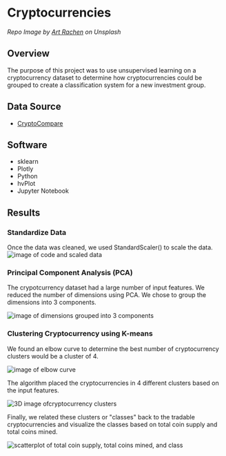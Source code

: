 # Cryptocurrencies

*Repo Image by [Art Rachen](https://unsplash.com/@artrachen?utm_source=unsplash&utm_medium=referral&utm_content=creditCopyText) on Unsplash*

## Overview

The purpose of this project was to use unsupervised learning on a cryptocurrency dataset to determine how cryptocurrencies could be grouped to create a classification system for a new investment group.

## Data Source
- [CryptoCompare](https://min-api.cryptocompare.com/data/all/coinlist)

## Software
- sklearn
- Plotly
- Python
- hvPlot
- Jupyter Notebook

## Results

### Standardize Data

Once the data was cleaned, we used StandardScaler() to scale the data.
![image of code and scaled data]()

### Principal Component Analysis (PCA)

The crypotcurrency dataset had a large number of input features. We reduced the number of dimensions using PCA. We chose to group the dimensions into 3 components.

![image of dimensions grouped into 3 components]()

### Clustering Cryptocurrency using K-means

We found an elbow curve to determine the best number of cryptocurrency clusters would be a cluster of 4.

![image of elbow curve]()

The algorithm placed the cryptocurrencies in 4 different clusters based on the input features.

![3D image ofcryptocurrency clusters]()

Finally, we related these clusters or "classes" back to the tradable cryptocurrencies and visualize the classes based on total coin supply and total coins mined.

![scatterplot of total coin supply, total coins mined, and class]()


